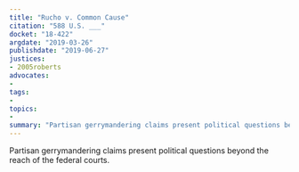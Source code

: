 ```yaml
---
title: "Rucho v. Common Cause"
citation: "588 U.S. ___"
docket: "18-422"
argdate: "2019-03-26"
publishdate: "2019-06-27"
justices:
- 2005roberts
advocates:
- 
tags:
- 
topics:
- 
summary: "Partisan gerrymandering claims present political questions beyond the reach of the federal courts."
---
```

Partisan gerrymandering claims present political questions beyond the reach of the federal courts.
